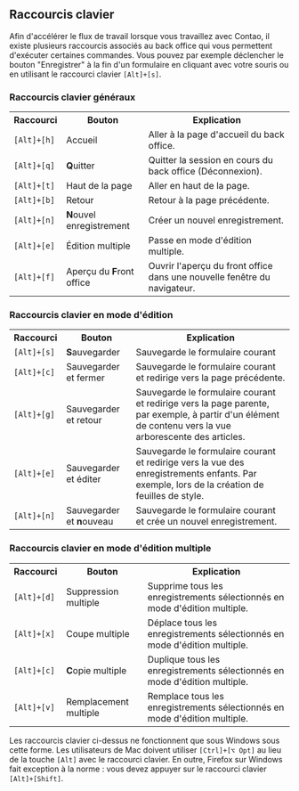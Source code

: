 ## Raccourcis clavier

Afin d'accélérer le flux de travail lorsque vous travaillez avec Contao, il 
existe plusieurs raccourcis associés au back office qui vous permettent 
d'exécuter certaines commandes. Vous pouvez par exemple déclencher le bouton 
"Enregistrer" à la fin d'un formulaire en cliquant avec votre souris ou en 
utilisant le raccourci clavier `[Alt]+[s]`.


### Raccourcis clavier généraux

<table>
<tr>
  <th>Raccourci</th>
  <th>Bouton</th>
  <th>Explication</th>
</tr>
<tr>
  <td><code>[Alt]+[h]</code></td>
  <td>Accueil</td>
  <td>Aller à la page d'accueil du back office.</td>
</tr>
<tr>
  <td><code>[Alt]+[q]</code></td>
  <td><b>Q</b>uitter</td>
  <td>Quitter la session en cours du back office (Déconnexion).</td>
</tr>
<tr>
  <td><code>[Alt]+[t]</code></td>
  <td>Haut de la page</td>
  <td>Aller en haut de la page.</td>
</tr>
<tr>
  <td><code>[Alt]+[b]</code></td>
  <td>Retour</td>
  <td>Retour à la page précédente.</td>
</tr>
<tr>
  <td><code>[Alt]+[n]</code></td>
  <td><b>N</b>ouvel enregistrement</td>
  <td>Créer un nouvel enregistrement.</td>
</tr>
<tr>
  <td><code>[Alt]+[e]</code></td>
  <td>Édition multiple</td>
  <td>Passe en mode d'édition multiple.</td>
</tr>
<tr>
  <td><code>[Alt]+[f]</code></td>
  <td>Aperçu du <b>F</b>ront office</td>
  <td>Ouvrir l'aperçu du front office dans une nouvelle fenêtre du navigateur.
  </td>
</tr>
</table>


### Raccourcis clavier en mode d'édition

<table>
<tr>
  <th>Raccourci</th>
  <th>Bouton</th>
  <th>Explication</th>
</tr>
<tr>
  <td><code>[Alt]+[s]</code></td>
  <td><b>S</b>auvegarder</td>
  <td>Sauvegarde le formulaire courant</td>
</tr>
<tr>
  <td><code>[Alt]+[c]</code></td>
  <td>Sauvegarder et fermer</td>
  <td>Sauvegarde le formulaire courant et redirige vers la page précédente.
  </td>
</tr>
<tr>
  <td><code>[Alt]+[g]</code></td>
  <td>Sauvegarder et retour</td>
  <td>Sauvegarde le formulaire courant et redirige vers la page parente, par 
  exemple, à partir d'un élément de contenu vers la vue arborescente des 
  articles.</td>
</tr>
<tr>
  <td><code>[Alt]+[e]</code></td>
  <td>Sauvegarder et éditer</td>
  <td>Sauvegarde le formulaire courant et redirige vers la vue des 
  enregistrements enfants. Par exemple, lors de la création de feuilles de 
  style.</td>
</tr>
<tr>
  <td><code>[Alt]+[n]</code></td>
  <td>Sauvegarder et <b>n</b>ouveau</td>
  <td>Sauvegarde le formulaire courant et crée un nouvel enregistrement.</td>
</tr>
</table>


### Raccourcis clavier en mode d'édition multiple

<table>
<tr>
  <th>Raccourci</th>
  <th>Bouton</th>
  <th>Explication</th>
</tr>
<tr>
  <td><code>[Alt]+[d]</code></td>
  <td>Suppression multiple</td>
  <td>Supprime tous les enregistrements sélectionnés en mode d'édition 
  multiple.</td>
</tr>
<tr>
  <td><code>[Alt]+[x]</code></td>
  <td>Coupe multiple</td>
  <td>Déplace tous les enregistrements sélectionnés en mode d'édition 
  multiple.</td>
</tr>
<tr>
  <td><code>[Alt]+[c]</code></td>
  <td><b>C</b>opie multiple</td>
  <td>Duplique tous les enregistrements sélectionnés en mode d'édition 
  multiple.</td>
</tr>
<tr>
  <td><code>[Alt]+[v]</code></td>
  <td>Remplacement multiple</td>
  <td>Remplace tous les enregistrements sélectionnés en mode d'édition 
  multiple.</td>
</tr>
</table>

Les raccourcis clavier ci-dessus ne fonctionnent que sous Windows sous cette 
forme. Les utilisateurs de Mac doivent utiliser `[Ctrl]+[⌥ Opt]` au lieu de la 
touche `[Alt]` avec le raccourci clavier. En outre, Firefox sur Windows fait 
exception à la norme : vous devez appuyer sur le raccourci clavier 
`[Alt]+[Shift]`.
